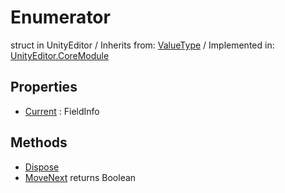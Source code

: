 # Enumerator
struct in UnityEditor
 / Inherits from: <a href="https://docs.unity3d.com/6000.0/Documentation/ScriptReference/ValueType.html">ValueType</a> / Implemented in: <a href="https://docs.unity3d.com/6000.0/Documentation/ScriptReference/UnityEditor.CoreModule.html">UnityEditor.CoreModule</a>
## Properties
- <a href="https://docs.unity3d.com/6000.0/Documentation/ScriptReference/Enumerator-Current.html">Current</a> : FieldInfo
## Methods
- <a href="https://docs.unity3d.com/6000.0/Documentation/ScriptReference/Enumerator.Dispose.html">Dispose</a>
- <a href="https://docs.unity3d.com/6000.0/Documentation/ScriptReference/Enumerator.MoveNext.html">MoveNext</a> returns Boolean
